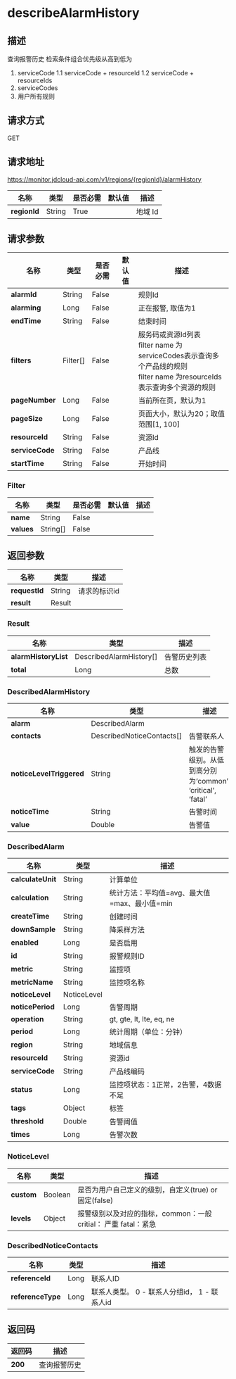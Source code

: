 # describeAlarmHistory


## 描述
查询报警历史
检索条件组合优先级从高到低为
1. serviceCode
1.1 serviceCode + resourceId
1.2 serviceCode + resourceIds
2. serviceCodes
3. 用户所有规则

## 请求方式
GET

## 请求地址
https://monitor.jdcloud-api.com/v1/regions/{regionId}/alarmHistory

|名称|类型|是否必需|默认值|描述|
|---|---|---|---|---|
|**regionId**|String|True| |地域 Id|

## 请求参数
|名称|类型|是否必需|默认值|描述|
|---|---|---|---|---|
|**alarmId**|String|False| |规则Id|
|**alarming**|Long|False| |正在报警, 取值为1|
|**endTime**|String|False| |结束时间|
|**filters**|Filter[]|False| |服务码或资源Id列表<br>filter name 为serviceCodes表示查询多个产品线的规则<br>filter name 为resourceIds表示查询多个资源的规则|
|**pageNumber**|Long|False| |当前所在页，默认为1|
|**pageSize**|Long|False| |页面大小，默认为20；取值范围[1, 100]|
|**resourceId**|String|False| |资源Id|
|**serviceCode**|String|False| |产品线|
|**startTime**|String|False| |开始时间|

### Filter
|名称|类型|是否必需|默认值|描述|
|---|---|---|---|---|
|**name**|String|False| | |
|**values**|String[]|False| | |

## 返回参数
|名称|类型|描述|
|---|---|---|
|**requestId**|String|请求的标识id|
|**result**|Result| |

### Result
|名称|类型|描述|
|---|---|---|
|**alarmHistoryList**|DescribedAlarmHistory[]|告警历史列表|
|**total**|Long|总数|
### DescribedAlarmHistory
|名称|类型|描述|
|---|---|---|
|**alarm**|DescribedAlarm| |
|**contacts**|DescribedNoticeContacts[]|告警联系人|
|**noticeLevelTriggered**|String|触发的告警级别。从低到高分别为‘common’, ‘critical’, ‘fatal’|
|**noticeTime**|String|告警时间|
|**value**|Double|告警值|
### DescribedAlarm
|名称|类型|描述|
|---|---|---|
|**calculateUnit**|String|计算单位|
|**calculation**|String|统计方法：平均值=avg、最大值=max、最小值=min|
|**createTime**|String|创建时间|
|**downSample**|String|降采样方法|
|**enabled**|Long|是否启用|
|**id**|String|报警规则ID|
|**metric**|String|监控项|
|**metricName**|String|监控项名称|
|**noticeLevel**|NoticeLevel| |
|**noticePeriod**|Long|告警周期|
|**operation**|String|gt, gte, lt, lte, eq, ne|
|**period**|Long|统计周期（单位：分钟）|
|**region**|String|地域信息|
|**resourceId**|String|资源id|
|**serviceCode**|String|产品线编码|
|**status**|Long|监控项状态：1正常，2告警，4数据不足|
|**tags**|Object|标签|
|**threshold**|Double|告警阈值|
|**times**|Long|告警次数|
### NoticeLevel
|名称|类型|描述|
|---|---|---|
|**custom**|Boolean|是否为用户自己定义的级别，自定义(true) or 固定(false)|
|**levels**|Object|报警级别以及对应的指标，common：一般 critial： 严重 fatal：紧急|
### DescribedNoticeContacts
|名称|类型|描述|
|---|---|---|
|**referenceId**|Long|联系人ID|
|**referenceType**|Long|联系人类型。 0 - 联系人分组id， 1 - 联系人id|

## 返回码
|返回码|描述|
|---|---|
|**200**|查询报警历史|
